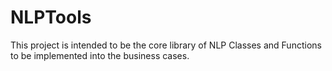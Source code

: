 # NLPTools

This project is intended to be the core library of NLP Classes and Functions to be implemented into the business cases.